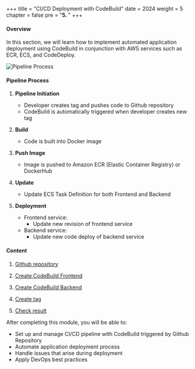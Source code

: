 +++
title = "CI/CD Deployment with CodeBuild"
date = 2024
weight = 5
chapter = false
pre = "<b>5. </b>"
+++

#### Overview
In this section, we will learn how to implement automated application deployment using CodeBuild in conjunction with AWS services such as ECR, ECS, and CodeDeploy.

![Pipeline Process](/images/4-cicd-gitlab/4.0.3.png)

#### Pipeline Process

1. **Pipeline Initiation**
   - Developer creates tag and pushes code to Github repository
   - CodeBuild is automatically triggered when developer creates new tag

2. **Build**
   - Code is built into Docker image

3. **Push Image**
   - Image is pushed to Amazon ECR (Elastic Container Registry) or DockerHub

4. **Update**
   - Update ECS Task Definition for both Frontend and Backend

5. **Deployment**
   - Frontend service:
     - Update new revision of frontend service
   - Backend service:
     - Update new code deploy of backend service

#### Content

1. [Github repository](1-github)

2. [Create CodeBuild Frontend](2-create-code-build-fe)

3. [Create CodeBuild Backend](3-create-code-build-be)

4. [Create tag](4-create-tag)

5. [Check result](5-result) 

After completing this module, you will be able to:
- Set up and manage CI/CD pipeline with CodeBuild triggered by Github Repository
- Automate application deployment process
- Handle issues that arise during deployment
- Apply DevOps best practices